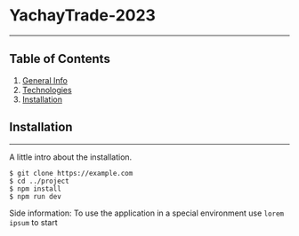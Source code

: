 # YachayTrade-2023

***

## Table of Contents
1. [General Info](#general-info)
2. [Technologies](#technologies)
3. [Installation](#installation)


## Installation
***
A little intro about the installation. 
```
$ git clone https://example.com
$ cd ../project
$ npm install
$ npm run dev
```
Side information: To use the application in a special environment use ```lorem ipsum``` to start
